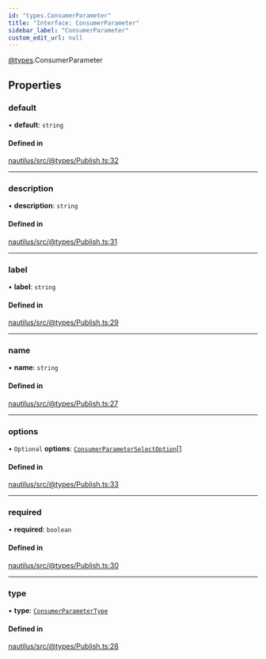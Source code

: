 ```yaml
---
id: "types.ConsumerParameter"
title: "Interface: ConsumerParameter"
sidebar_label: "ConsumerParameter"
custom_edit_url: null
---
```


[@types](../modules/types.md).ConsumerParameter

## Properties

### default

• **default**: `string`

#### Defined in

[nautilus/src/@types/Publish.ts:32](https://github.com/deltaDAO/nautilus/blob/75cfaa6/src/@types/Publish.ts#L32)

___

### description

• **description**: `string`

#### Defined in

[nautilus/src/@types/Publish.ts:31](https://github.com/deltaDAO/nautilus/blob/75cfaa6/src/@types/Publish.ts#L31)

___

### label

• **label**: `string`

#### Defined in

[nautilus/src/@types/Publish.ts:29](https://github.com/deltaDAO/nautilus/blob/75cfaa6/src/@types/Publish.ts#L29)

___

### name

• **name**: `string`

#### Defined in

[nautilus/src/@types/Publish.ts:27](https://github.com/deltaDAO/nautilus/blob/75cfaa6/src/@types/Publish.ts#L27)

___

### options

• `Optional` **options**: [`ConsumerParameterSelectOption`](../modules/types.md#consumerparameterselectoption)[]

#### Defined in

[nautilus/src/@types/Publish.ts:33](https://github.com/deltaDAO/nautilus/blob/75cfaa6/src/@types/Publish.ts#L33)

___

### required

• **required**: `boolean`

#### Defined in

[nautilus/src/@types/Publish.ts:30](https://github.com/deltaDAO/nautilus/blob/75cfaa6/src/@types/Publish.ts#L30)

___

### type

• **type**: [`ConsumerParameterType`](../modules/types.md#consumerparametertype)

#### Defined in

[nautilus/src/@types/Publish.ts:28](https://github.com/deltaDAO/nautilus/blob/75cfaa6/src/@types/Publish.ts#L28)

